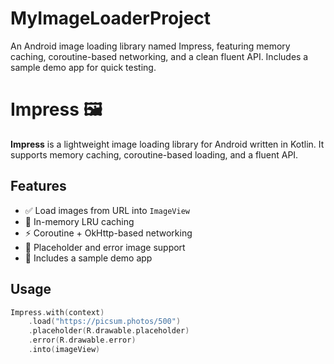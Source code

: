 # MyImageLoaderProject
An Android image loading library named Impress, featuring memory caching, coroutine-based networking, and a clean fluent API. Includes a sample demo app for quick testing.


# Impress 🖼️

**Impress** is a lightweight image loading library for Android written in Kotlin. It supports memory caching, coroutine-based loading, and a fluent API.

## Features

- ✅ Load images from URL into `ImageView`
- 🧠 In-memory LRU caching
- ⚡ Coroutine + OkHttp-based networking
- 🎯 Placeholder and error image support
- 📱 Includes a sample demo app

## Usage

```kotlin
Impress.with(context)
    .load("https://picsum.photos/500")
    .placeholder(R.drawable.placeholder)
    .error(R.drawable.error)
    .into(imageView)
